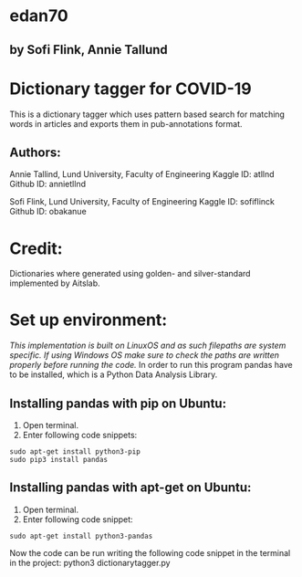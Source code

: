 # edan70
## by Sofi Flink, Annie Tallund

# Dictionary tagger for COVID-19
This is a dictionary tagger which uses pattern based search for matching words in articles and exports them in pub-annotations format.

## Authors:
Annie Tallind, Lund University, Faculty of Engineering
Kaggle ID: atllnd
Github ID: annietllnd

Sofi Flink, Lund University, Faculty of Engineering
Kaggle ID: sofiflinck
Github ID: obakanue

# Credit:
Dictionaries where generated using golden- and silver-standard
implemented by Aitslab.

# Set up environment:
*This implementation is built on LinuxOS and as such filepaths are system specific. If using Windows OS make sure to check the paths are written properly before running the code.*
In order to run this program pandas have to be installed, which is a Python Data Analysis Library. 
## Installing pandas with pip on Ubuntu:
1. Open terminal.
2. Enter following code snippets:
```
sudo apt-get install python3-pip
sudo pip3 install pandas
```
## Installing pandas with apt-get on Ubuntu:
1. Open terminal.
2. Enter following code snippet:
```
sudo apt-get install python3-pandas
```

Now the code can be run writing the following code snippet in the terminal in the project:
python3 dictionarytagger.py

